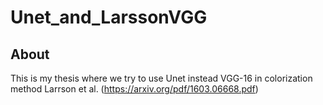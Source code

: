 # Unet_and_LarssonVGG
## About
This is my thesis where we try to use Unet instead VGG-16 in colorization method Larrson et al. (https://arxiv.org/pdf/1603.06668.pdf)
